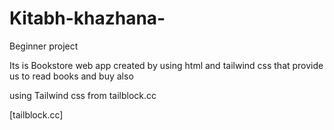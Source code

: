 # Kitabh-khazhana-
Beginner project 

Its is Bookstore web  app created by using html and tailwind css that provide us to read books and buy also

using Tailwind css from tailblock.cc

[tailblock.cc]

